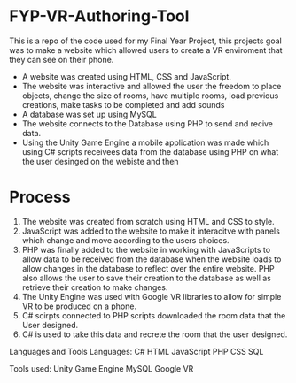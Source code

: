 # FYP-VR-Authoring-Tool
This is a repo of the code used for my Final Year Project, this projects goal was to make a website which allowed users to create a VR enviroment that they can see on their phone.

* A website was created using HTML, CSS and JavaScript.
* The website was interactive and allowed the user the freedom to place objects, change the size of rooms, have multiple rooms, load previous creations, make tasks to be completed and add sounds
* A database was set up using MySQL
* The website connects to the Database using PHP to send and recive data.
* Using the Unity Game Engine a mobile application was made which using C# scripts receivees data from the database using PHP on what the user desinged on the webiste and then 
# Process
1. The website was created from scratch using HTML and CSS to style.
2. JavaScript was added to the website to make it interacitve with panels which change and move according to the users choices.
3. PHP was finally added to the website in working with JavaScripts to allow data to be received from the database when the website loads to allow changes in the database to reflect over the entire website. PHP also allows the user to save their creation to the database as well as retrieve their creation to make changes.
4. The Unity Engine was used with Google VR libraries to allow for simple VR to be produced on a phone.
5. C# scirpts connected to PHP scripts downloaded the room data that the User designed.
6. C# is used to take this data and recrete the room that the user designed.

Languages and Tools
Languages:
C#
HTML
JavaScript
PHP
CSS
SQL

Tools used:
Unity Game Engine
MySQL
Google VR
